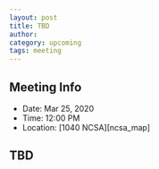 ```yaml
---
layout: post
title: TBD
author:
category: upcoming
tags: meeting
---
```


## Meeting Info

* Date: Mar 25, 2020
* Time: 12:00 PM
* Location: [1040 NCSA][ncsa_map]

## TBD
